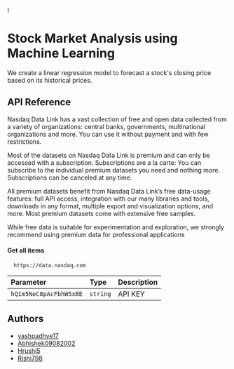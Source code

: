 I
# Stock Market Analysis using Machine Learning

We create a linear regression model to forecast a stock's closing price
based on its historical prices. 



## API Reference
Nasdaq Data Link has a vast collection of free and open data collected from a variety of organizations: central banks, governments, multinational organizations and more. You can use it without payment and with few restrictions.

Most of the datasets on Nasdaq Data Link is premium and can only be accessed with a subscription. Subscriptions are a la carte: You can subscribe to the individual premium datasets you need and nothing more. Subscriptions can be canceled at any time.

All premium datasets benefit from Nasdaq Data Link’s free data-usage features: full API access, integration with our many libraries and tools, downloads in any format, multiple export and visualization options, and more. Most premium datasets come with extensive free samples.

While free data is suitable for experimentation and exploration, we strongly recommend using premium data for professional applications

#### Get all items

```http
  https://data.nasdaq.com
```

| Parameter | Type     | Description                |
| :-------- | :------- | :------------------------- |
| `hQ1m5NeC8pAcFbhW5xBE` | `string` | API KEY |

## Authors

- [yashpadhye17](https://github.com/yashpadhye17)
- [Abhishek09082002](https://www.github.com/Abhishek09082002)
- [Hrushi5](https://www.github.com/Hrushi5)
- [Rishi798](https://www.github.com/Rishi798)

